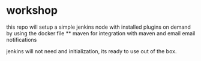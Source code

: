 # workshop
this repo will setup a simple jenkins node with installed plugins on demand by using the docker file
** maven for integration with maven  and email email notifications 

jenkins will not need and initialization, its ready to use out of the box. 